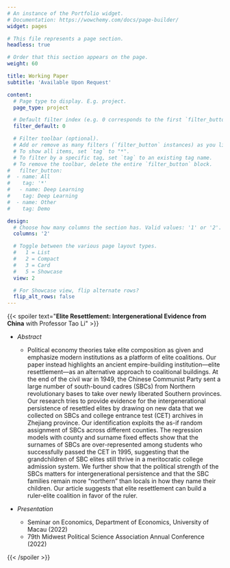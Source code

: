 ```yaml
---
# An instance of the Portfolio widget.
# Documentation: https://wowchemy.com/docs/page-builder/
widget: pages

# This file represents a page section.
headless: true

# Order that this section appears on the page.
weight: 60

title: Working Paper
subtitle: 'Available Upon Request'

content:
  # Page type to display. E.g. project.
  page_type: project

  # Default filter index (e.g. 0 corresponds to the first `filter_button` instance below).
  filter_default: 0

  # Filter toolbar (optional).
  # Add or remove as many filters (`filter_button` instances) as you like.
  # To show all items, set `tag` to "*".
  # To filter by a specific tag, set `tag` to an existing tag name.
  # To remove the toolbar, delete the entire `filter_button` block.
#   filter_button:
#  - name: All
#    tag: '*'
#   - name: Deep Learning
#    tag: Deep Learning
#  - name: Other
#    tag: Demo

design:
  # Choose how many columns the section has. Valid values: '1' or '2'.
  columns: '2'

  # Toggle between the various page layout types.
  #   1 = List
  #   2 = Compact
  #   3 = Card
  #   5 = Showcase
  view: 2

  # For Showcase view, flip alternate rows?
  flip_alt_rows: false
---
```


{{< spoiler text="**Elite Resettlement: Intergenerational Evidence from China** with Professor Tao Li" >}}

- *Abstract*

  - Political economy theories take elite composition as given and emphasize modern institutions as a platform of elite coalitions. Our paper instead highlights an ancient empire-building institution—elite resettlement—as an alternative approach to coalitional buildings. At the end of the civil war in 1949, the Chinese Communist Party sent a large number of south-bound cadres (SBCs) from Northern revolutionary bases to take over newly liberated Southern provinces. Our research tries to provide evidence for the intergenerational persistence of resettled elites by drawing on new data that we collected on SBCs and college entrance test (CET) archives in Zhejiang province. Our identification exploits the as-if random assignment of SBCs across different counties. The regression models with county and surname fixed effects show that the surnames of SBCs are over-represented among students who successfully passed the CET in 1995, suggesting that the grandchildren of SBC elites still thrive in a meritocratic college admission system. We further show that the political strength of the SBCs matters for intergenerational persistence and that the SBC families remain more “northern” than locals in how they name their children. Our article suggests that elite resettlement can build a ruler-elite coalition in favor of the ruler. 
  

- *Presentation*

  - Seminar on Economics, Department of Economics, University of Macau (2022)
  - 79th Midwest Political Science Association Annual Conference (2022)

{{< /spoiler >}}
